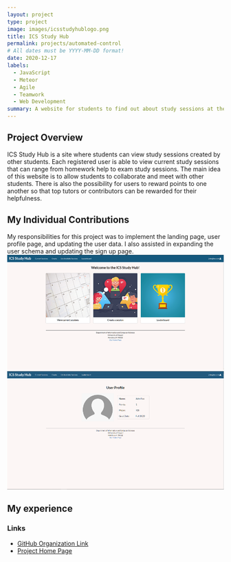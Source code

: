 ```yaml
---
layout: project
type: project
image: images/icsstudyhublogo.png
title: ICS Study Hub
permalink: projects/automated-control
# All dates must be YYYY-MM-DD format!
date: 2020-12-17
labels:
  - JavaScript
  - Meteor
  - Agile
  - Teamwork
  - Web Development
summary: A website for students to find out about study sessions at the ICSpace.
---
```

## Project Overview

ICS Study Hub is a site where students can view study sessions created by other students. Each registered user is able to view current study sessions that can range from homework help to exam study sessions. The main idea of this website is to allow students to collaborate and meet with other students. There is also the possibility for users to reward points to one another so that top tutors or contributors can be rewarded for their helpfulness. 

## My Individual Contributions

My responsibilities for this project was to implement the landing page, user profile page, and updating the user data. I also assisted in expanding the user schema and updating the sign up page.
<img class="ui large left rounded image" src="/images/landing-page.png">
<img class="ui large left rounded image" src="/images/user-profile.png">



## My experience


### Links

*   [GitHub Organization Link](https://github.com/ics-study-hub/ics-study-hub)
*   [Project Home Page](https://ics-study-hub.github.io/)

